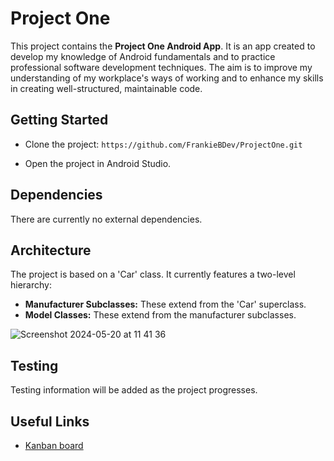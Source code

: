 # Project One 

This project contains the **Project One Android App**. It is an app created to develop my knowledge of Android fundamentals and to practice professional software development techniques. The aim is to improve my understanding of my workplace's ways of working and to enhance my skills in creating well-structured, maintainable code.

## Getting Started

- Clone the project:
  `https://github.com/FrankieBDev/ProjectOne.git`
  
- Open the project in Android Studio. 

## Dependencies

There are currently no external dependencies. 

## Architecture

The project is based on a 'Car' class. It currently features a two-level hierarchy:

- **Manufacturer Subclasses:** These extend from the 'Car' superclass.
- **Model Classes:** These extend from the manufacturer subclasses.

![Screenshot 2024-05-20 at 11 41 36](https://github.com/FrankieBDev/ProjectOne/assets/115299077/4752ac8b-33d8-4a9a-9c23-50e393e7d03b)

## Testing

Testing information will be added as the project progresses.  

## Useful Links

- [Kanban board](https://trello.com/b/q4UmrdzE/android-fundamentals-project-on)
  
